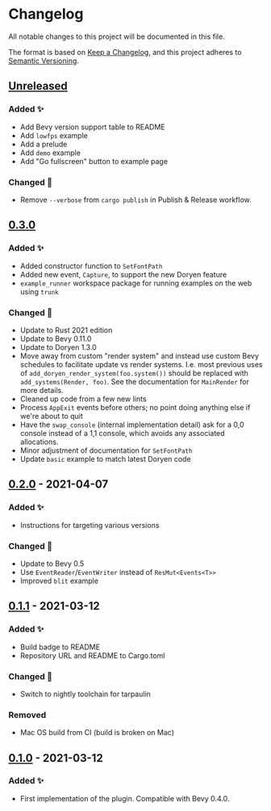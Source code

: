 # Changelog

All notable changes to this project will be documented in this file.

The format is based on [Keep a Changelog](https://keepachangelog.com/en/1.1.0/),
and this project adheres to [Semantic Versioning](https://semver.org/spec/v2.0.0.html).

## [Unreleased]

### Added ✨

-   Add Bevy version support table to README
-   Add `lowfps` example
-   Add a prelude
-   Add `demo` example
-   Add "Go fullscreen" button to example page

### Changed 🔧

-   Remove `--verbose` from `cargo publish` in Publish & Release workflow.

## [0.3.0]

### Added ✨

-   Added constructor function to `SetFontPath`
-   Added new event, `Capture`, to support the new Doryen feature
-   `example_runner` workspace package for running examples on the web using `trunk`

### Changed 🔧

-   Update to Rust 2021 edition
-   Update to Bevy 0.11.0
-   Update to Doryen 1.3.0
-   Move away from custom "render system" and instead use custom Bevy schedules to facilitate update vs render systems. I.e. most previous uses of `add_doryen_render_system(foo.system())` should be replaced with `add_systems(Render, foo)`. See the documentation for `MainRender` for more details.
-   Cleaned up code from a few new lints
-   Process `AppExit` events before others; no point doing anything else if we're about to quit
-   Have the `swap_console` (internal implementation detail) ask for a 0,0 console instead of a 1,1 console, which avoids any associated allocations.
-   Minor adjustment of documentation for `SetFontPath`
-   Update `basic` example to match latest Doryen code

## [0.2.0] - 2021-04-07

### Added ✨

-   Instructions for targeting various versions

### Changed 🔧

-   Update to Bevy 0.5
-   Use `EventReader`/`EventWriter` instead of `ResMut<Events<T>>`
-   Improved `blit` example

## [0.1.1] - 2021-03-12

### Added ✨

-   Build badge to README
-   Repository URL and README to Cargo.toml

### Changed 🔧

-   Switch to nightly toolchain for tarpaulin

### Removed

-   Mac OS build from CI (build is broken on Mac)

## [0.1.0] - 2021-03-12

### Added ✨

-   First implementation of the plugin. Compatible with Bevy 0.4.0.

[Unreleased]: https://github.com/alexschrod/bevy_doryen/compare/v0.3.0...HEAD
[0.3.0]: https://github.com/alexschrod/bevy_doryen/compare/v0.2.0...v0.3.0
[0.2.0]: https://github.com/alexschrod/bevy_doryen/compare/v0.1.1...v0.2.0
[0.1.1]: https://github.com/alexschrod/bevy_doryen/compare/v0.1.0...v0.1.1
[0.1.0]: https://github.com/alexschrod/bevy_doryen/releases/tag/v0.1.0
